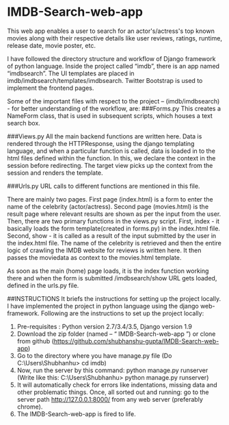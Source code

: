 # IMDB-Search-web-app
This web app enables a user to search for an actor's/actress's top known movies along with their respective details like user reviews, ratings, runtime, release date, movie poster, etc. 

I have followed the directory structure and workflow of Django framework of python language. Inside the project called “imdb”, there is an app named “imdbsearch”. The UI templates are placed in imdb/imdbsearch/templates/imdbsearch. Twitter Bootstrap is used to implement the frontend pages.

Some of the important files with respect to the project – (imdb/imdbsearch) - for better understanding of the workflow, are:
###Forms.py 
This creates a NameForm class, that is used in subsequent scripts, which houses a text search box.

###Views.py
All the main backend functions are written here. Data is rendered through the HTTPResponse, using the django templating language, and when a particular function is called, data is loaded in to the html files defined within the function. In this, we declare the context in the session before redirecting. The target view picks up the context from the session and renders the template. 

###Urls.py
URL calls to different functions are mentioned in this file.

There are mainly two pages. First page (index.html) is a form to enter the name of the celebrity (actor/actress). Second page (movies.html) is the result page where relevant results are shown as per the input from the user. Then, there are two primary functions in the views.py script. First, index - it basically loads the form template(created in forms.py) in the index.html file. Second, show - it is called as a result of the input submitted by the user in the index.html file. The name of the celebrity is retrieved and then the entire logic of crawling the IMDB website for reviews is written here. It then passes the moviedata as context to the movies.html template.

As soon as the main (home) page loads, it is the index function working there and when the form is submitted /imdbsearch/show URL gets loaded, defined in the urls.py file. 


##INSTRUCTIONS
It briefs the instructions for setting up the project locally.
I have implemented the project in python language using the django web-framework.
Following are the instructions to set up the project locally:
1. Pre-requisites : Python version 2.7/3.4/3.5, Django version 1.9
2. Download the zip folder (named – “ IMDB-Search-web-app ”) or clone from github (https://github.com/shubhanshu-gupta/IMDB-Search-web-app)
3. Go to the directory where you have manage.py file (Do C:\Users\Shubhanhu\> cd imdb)
4. Now, run the server by this command: python manage.py runserver (Write like this: C:\Users\Shubhanhu\> python manage.py runserver)
5. It will automatically check for errors like indentations, missing data and other problematic things. Once, all sorted out and running: go to the server path http://127.0.0.1:8000/ from any web server (preferably chrome).
6. The IMDB-Search-web-app is fired to life.
 









